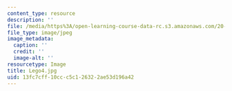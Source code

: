 ```yaml
---
content_type: resource
description: ''
file: /media/https%3A/open-learning-course-data-rc.s3.amazonaws.com/20-020-introduction-to-biological-engineering-design-spring-2009/13fc7cff10ccc5c126322ae53d196a42_Lego4.jpg
file_type: image/jpeg
image_metadata:
  caption: ''
  credit: ''
  image-alt: ''
resourcetype: Image
title: Lego4.jpg
uid: 13fc7cff-10cc-c5c1-2632-2ae53d196a42
---
```

